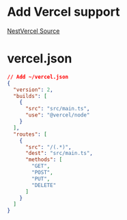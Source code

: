 # Add Vercel support
[NestVercel Source](https://github.com/maratib/nest-vercel)

# vercel.json
```json
// Add ~/vercel.json
{
  "version": 2,
  "builds": [
    {
      "src": "src/main.ts",
      "use": "@vercel/node"
    }
  ],
  "routes": [
    {
      "src": "/(.*)",
      "dest": "src/main.ts",
      "methods": [
        "GET",
        "POST",
        "PUT",
        "DELETE"
      ]
    }
  ]
}
```